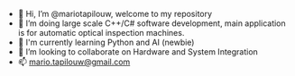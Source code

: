 - 👋 Hi, I’m @mariotapilouw, welcome to my repository
- 👀 I’m doing large scale C++/C# software development, main application is for automatic optical inspection machines. 
- 🌱 I'm currently learning Python and AI (newbie)
- 💞️ I’m looking to collaborate on Hardware and System Integration 
- 📫 mario.tapilouw@gmail.com

<!---
mariotapilouw/mariotapilouw is a ✨ special ✨ repository because its `README.md` (this file) appears on your GitHub profile.
You can click the Preview link to take a look at your changes.
--->
